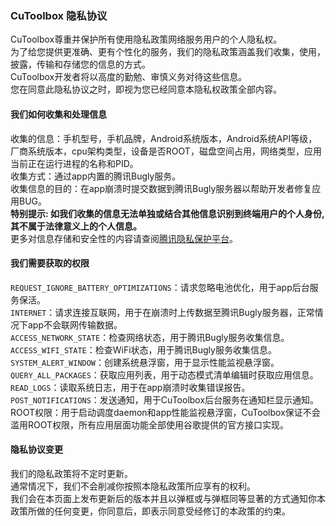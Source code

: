 ### CuToolbox 隐私协议  
CuToolbox尊重并保护所有使用隐私政策网络服务用户的个人隐私权。  
为了给您提供更准确、更有个性化的服务，我们的隐私政策涵盖我们收集，使用，披露，传输和存储您的信息的方式。  
CuToolbox开发者将以高度的勤勉、审慎义务对待这些信息。    
您在同意此隐私协议之时，即视为您已经同意本隐私权政策全部内容。  
#### 我们如何收集和处理信息  
收集的信息：手机型号，手机品牌，Android系统版本，Android系统API等级，厂商系统版本，cpu架构类型，设备是否ROOT，磁盘空间占用，网络类型，应用当前正在运行进程的名称和PID。  
收集方式：通过app内置的腾讯Bugly服务。  
收集信息的目的：在app崩溃时提交数据到腾讯Bugly服务器以帮助开发者修复应用BUG。  
**特别提示: 如我们收集的信息无法单独或结合其他信息识别到终端用户的个人身份, 其不属于法律意义上的个人信息。**  
更多对信息存储和安全性的内容请查阅[腾讯隐私保护平台](https://privacy.qq.com/document/preview/fc748b3d96224fdb825ea79e132c1a56)。  
#### 我们需要获取的权限  
`REQUEST_IGNORE_BATTERY_OPTIMIZATIONS`：请求忽略电池优化，用于app后台服务保活。  
`INTERNET`：请求连接互联网，用于在崩溃时上传数据至腾讯Bugly服务器，正常情况下app不会联网传输数据。  
`ACCESS_NETWORK_STATE`：检查网络状态，用于腾讯Bugly服务收集信息。  
`ACCESS_WIFI_STATE`：检查WiFi状态，用于腾讯Bugly服务收集信息。  
`SYSTEM_ALERT_WINDOW`：创建系统悬浮窗，用于显示性能监视悬浮窗。  
`QUERY_ALL_PACKAGES`：获取应用列表，用于动态模式清单编辑时获取应用信息。  
`READ_LOGS`：读取系统日志，用于在app崩溃时收集错误报告。    
`POST_NOTIFICATIONS`：发送通知，用于CuToolbox后台服务在通知栏显示通知。  
ROOT权限：用于启动调度daemon和app性能监视悬浮窗，CuToolbox保证不会滥用ROOT权限，所有应用层面功能全部使用谷歌提供的官方接口实现。  
#### 隐私协议变更  
我们的隐私政策将不定时更新。  
通常情况下，我们不会削减你按照本隐私政策所应享有的权利。  
我们会在本页面上发布更新后的版本并且以弹框或与弹框同等显著的方式通知你本政策所做的任何变更，你同意后，即表示同意受经修订的本政策的约束。  

